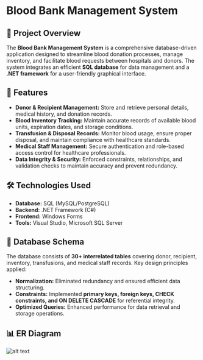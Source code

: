 # Blood Bank Management System

## 📌 Project Overview
The **Blood Bank Management System** is a comprehensive database-driven application designed to streamline blood donation processes, manage inventory, and facilitate blood requests between hospitals and donors. The system integrates an efficient **SQL database** for data management and a **.NET framework** for a user-friendly graphical interface.

## 🚀 Features
- **Donor & Recipient Management:** Store and retrieve personal details, medical history, and donation records.
- **Blood Inventory Tracking:** Maintain accurate records of available blood units, expiration dates, and storage conditions.
- **Transfusion & Disposal Records:** Monitor blood usage, ensure proper disposal, and maintain compliance with healthcare standards.
- **Medical Staff Management:** Secure authentication and role-based access control for healthcare professionals.
- **Data Integrity & Security:** Enforced constraints, relationships, and validation checks to maintain accuracy and prevent redundancy.

## 🛠️ Technologies Used
- **Database:** SQL (MySQL/PostgreSQL)
- **Backend:** .NET Framework (C#)
- **Frontend:** Windows Forms
- **Tools:** Visual Studio, Microsoft SQL Server

## 📂 Database Schema
The database consists of **30+ interrelated tables** covering donor, recipient, inventory, transfusions, and medical staff records. Key design principles applied:
- **Normalization:** Eliminated redundancy and ensured efficient data structuring.
- **Constraints:** Implemented **primary keys, foreign keys, CHECK constraints, and ON DELETE CASCADE** for referential integrity.
- **Optimized Queries:** Enhanced performance for data retrieval and storage operations.

## 📊 ER Diagram
![alt text]([https://upload.wikimedia.org/wikipedia/commons/thumb/8/8c/ER_Diagram_MMORPG.png/600px-ER_Diagram_MMORPG.png](https://media-hosting.imagekit.io//4d849c2753804d11/ER%20Diagram.svg?Expires=1834316217&Key-Pair-Id=K2ZIVPTIP2VGHC&Signature=KxyAg7JvVFJxXXkdDZ4vg~cwqMdMZUVTDphdVMV8lXBLl3pN-6D6vFBc0FYNLTsEkKXJW6-Z87cK4Xek5IFzrKP9PzgQDOqln~bf2kHS3hqXk-xrdagmkXLshqpT6kmwnlUEwYXk3yItAUJBwD5YB1OiknAVS13zWrGaPc8zj~nOHZ-x9dsLWywAvrFVB4UCd1T1C81JDcSfB8uapRqwNjow~wkr~ImZMxNlecpWPRB9vxRcvJ89BaVKWVaKoRAgsTO-0nPdx0WIE7rCW8cnUslDTC4OSVJ2LYKdxicKPtLvOf8ZZ-FtKap1DF7kzbJAOaOL5E6dVZmfNrZmI9T1bQ__))
